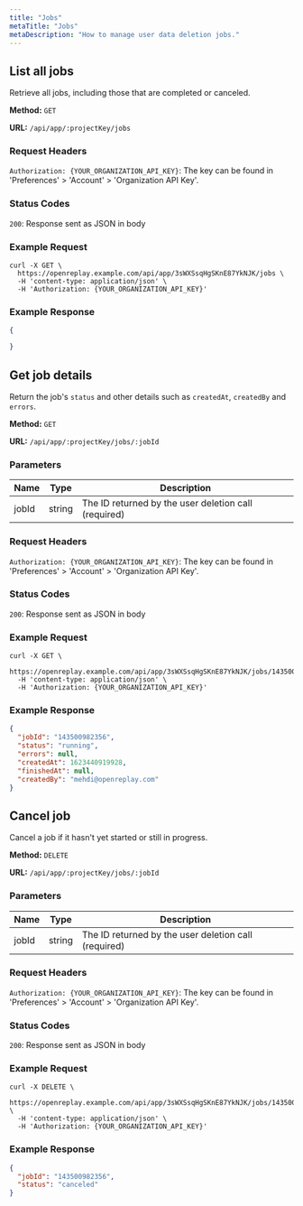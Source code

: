```yaml
---
title: "Jobs"
metaTitle: "Jobs"
metaDescription: "How to manage user data deletion jobs."
---
```


## List all jobs

Retrieve all jobs, including those that are completed or canceled.

**Method:** `GET`

**URL:** `/api/app/:projectKey/jobs`

### Request Headers

`Authorization: {YOUR_ORGANIZATION_API_KEY}`: The key can be found in 'Preferences' > 'Account' > 'Organization API Key'.

### Status Codes

`200`: Response sent as JSON in body

### Example Request

```curl
curl -X GET \
  https://openreplay.example.com/api/app/3sWXSsqHgSKnE87YkNJK/jobs \
  -H 'content-type: application/json' \
  -H 'Authorization: {YOUR_ORGANIZATION_API_KEY}'
```

### Example Response

```json
{

}
```

## Get job details

Return the job's `status` and other details such as `createdAt`, `createdBy` and `errors`.

**Method:** `GET`

**URL:** `/api/app/:projectKey/jobs/:jobId`

### Parameters

| Name | Type | Description |
|----------|-------------|-------------|
| jobId | string | The ID returned by the user deletion call (required) |

### Request Headers

`Authorization: {YOUR_ORGANIZATION_API_KEY}`: The key can be found in 'Preferences' > 'Account' > 'Organization API Key'.

### Status Codes

`200`: Response sent as JSON in body

### Example Request

```curl
curl -X GET \
  https://openreplay.example.com/api/app/3sWXSsqHgSKnE87YkNJK/jobs/143500982356\
  -H 'content-type: application/json' \
  -H 'Authorization: {YOUR_ORGANIZATION_API_KEY}'
```

### Example Response

```json
{
  "jobId": "143500982356",
  "status": "running",
  "errors": null,
  "createdAt": 1623440919928,
  "finishedAt": null,
  "createdBy": "mehdi@openreplay.com"
}
```

## Cancel job

Cancel a job if it hasn't yet started or still in progress.

**Method:** `DELETE`

**URL:** `/api/app/:projectKey/jobs/:jobId`

### Parameters

| Name | Type | Description |
|----------|-------------|-------------|
| jobId | string | The ID returned by the user deletion call (required) |

### Request Headers

`Authorization: {YOUR_ORGANIZATION_API_KEY}`: The key can be found in 'Preferences' > 'Account' > 'Organization API Key'.

### Status Codes

`200`: Response sent as JSON in body

### Example Request

```curl
curl -X DELETE \
  https://openreplay.example.com/api/app/3sWXSsqHgSKnE87YkNJK/jobs/143500982356 \
  -H 'content-type: application/json' \
  -H 'Authorization: {YOUR_ORGANIZATION_API_KEY}'
```

### Example Response

```json
{
  "jobId": "143500982356",
  "status": "canceled"
}
```
